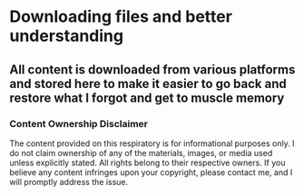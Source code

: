 # Downloading files and better understanding

## All content is downloaded from various platforms and stored here to make it easier to go back and restore what I forgot and get to muscle memory

### Content Ownership Disclaimer

The content provided on this respiratory is for informational purposes only. I do not claim ownership of any of the materials, images, or media used unless explicitly stated. All rights belong to their respective owners. If you believe any content infringes upon your copyright, please contact me, and I will promptly address the issue.
